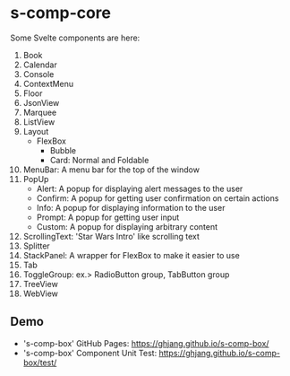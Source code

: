 # s-comp-core

Some Svelte components are here:

1. Book
1. Calendar
1. Console
1. ContextMenu
1. Floor
1. JsonView
1. Marquee
1. ListView
1. Layout
   * FlexBox
      * Bubble
      * Card: Normal and Foldable
1. MenuBar: A menu bar for the top of the window
1. PopUp
   * Alert: A popup for displaying alert messages to the user
   * Confirm: A popup for getting user confirmation on certain actions
   * Info: A popup for displaying information to the user
   * Prompt: A popup for getting user input
   * Custom: A popup for displaying arbitrary content
1. ScrollingText: 'Star Wars Intro' like scrolling text
1. Splitter
1. StackPanel: A wrapper for FlexBox to make it easier to use
1. Tab
1. ToggleGroup: ex.> RadioButton group, TabButton group
1. TreeView
1. WebView

## Demo

* 's-comp-box' GitHub Pages: <https://ghjang.github.io/s-comp-box/>
* 's-comp-box' Component Unit Test: <https://ghjang.github.io/s-comp-box/test/>
